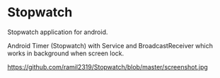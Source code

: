 # Stopwatch

Stopwatch application for android.

Android Timer (Stopwatch) with Service and BroadcastReceiver which works in background when screen lock.


https://github.com/ramil2319/Stopwatch/blob/master/screenshot.jpg
